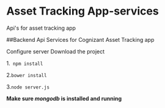 # Asset Tracking App-services
Api's for asset tracking app

##Backend Api Services for Cognizant Asset Tracking app

Configure server
Download the project

1.` npm install`

2.`bower install`

3.`node server.js`

**Make sure  _mongodb_ is installed and running**
